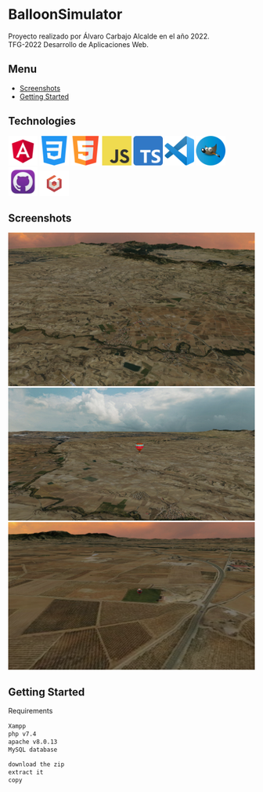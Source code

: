 # BalloonSimulator

Proyecto realizado por Álvaro Carbajo Alcalde en el año 2022.<br>
TFG-2022 Desarrollo de Aplicaciones Web.

## Menu

- [Screenshots](#Screenshots)
- [Getting Started](#Getting-Started)

## Technologies

<img width="60px" src="https://github.com/AlvaroCarbajoAlcalde/TFG_2022/blob/main/icons/angular.png" />
<img width="60px" src="https://github.com/AlvaroCarbajoAlcalde/TFG_2022/blob/main/icons/css.png" />
<img width="60px" src="https://github.com/AlvaroCarbajoAlcalde/TFG_2022/blob/main/icons/html.png" />
<img width="60px" src="https://github.com/AlvaroCarbajoAlcalde/TFG_2022/blob/main/icons/js.png" />
<img width="60px" src="https://github.com/AlvaroCarbajoAlcalde/TFG_2022/blob/main/icons/typescript.png" />
<img width="60px" src="https://github.com/AlvaroCarbajoAlcalde/TFG_2022/blob/main/icons/vscode.png" />
<img width="60px" src="https://github.com/AlvaroCarbajoAlcalde/TFG_2022/blob/main/icons/gimp.png" />
<img width="60px" src="https://github.com/AlvaroCarbajoAlcalde/TFG_2022/blob/main/icons/github.png" />
<img width="60px" src="https://github.com/AlvaroCarbajoAlcalde/TFG_2022/blob/main/icons/babylonjs.png" />

## Screenshots

![cap1](https://github.com/AlvaroCarbajoAlcalde/TFG_2022/blob/main/screenshots/sc1.PNG)
![cap2](https://github.com/AlvaroCarbajoAlcalde/TFG_2022/blob/main/screenshots/sc3.PNG)
![cap3](https://github.com/AlvaroCarbajoAlcalde/TFG_2022/blob/main/screenshots/sc2.PNG)

## Getting Started

Requirements

```
Xampp
php v7.4
apache v8.0.13
MySQL database
```

```
download the zip
extract it
copy
```
